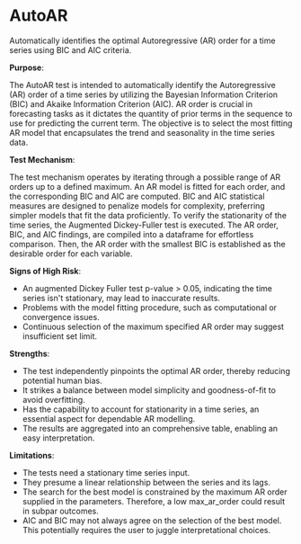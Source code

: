 # AutoAR

Automatically identifies the optimal Autoregressive (AR) order for a time series using BIC and AIC criteria.

**Purpose**:

The AutoAR test is intended to automatically identify the Autoregressive (AR) order of a time series by utilizing
the Bayesian Information Criterion (BIC) and Akaike Information Criterion (AIC). AR order is crucial in forecasting
tasks as it dictates the quantity of prior terms in the sequence to use for predicting the current term. The
objective is to select the most fitting AR model that encapsulates the trend and seasonality in the time series
data.

**Test Mechanism**:

The test mechanism operates by iterating through a possible range of AR orders up to a defined maximum. An AR model
is fitted for each order, and the corresponding BIC and AIC are computed. BIC and AIC statistical measures are
designed to penalize models for complexity, preferring simpler models that fit the data proficiently. To verify the
stationarity of the time series, the Augmented Dickey-Fuller test is executed. The AR order, BIC, and AIC findings,
are compiled into a dataframe for effortless comparison. Then, the AR order with the smallest BIC is established as
the desirable order for each variable.

**Signs of High Risk**:

- An augmented Dickey Fuller test p-value > 0.05, indicating the time series isn't stationary, may lead to
inaccurate results.
- Problems with the model fitting procedure, such as computational or convergence issues.
- Continuous selection of the maximum specified AR order may suggest insufficient set limit.

**Strengths**:

- The test independently pinpoints the optimal AR order, thereby reducing potential human bias.
- It strikes a balance between model simplicity and goodness-of-fit to avoid overfitting.
- Has the capability to account for stationarity in a time series, an essential aspect for dependable AR modelling.
- The results are aggregated into an comprehensive table, enabling an easy interpretation.

**Limitations**:

- The tests need a stationary time series input.
- They presume a linear relationship between the series and its lags.
- The search for the best model is constrained by the maximum AR order supplied in the parameters. Therefore, a low
max_ar_order could result in subpar outcomes.
- AIC and BIC may not always agree on the selection of the best model. This potentially requires the user to juggle
interpretational choices.